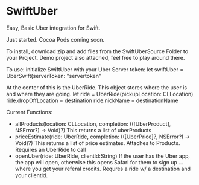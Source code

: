 # SwiftUber
Easy, Basic Uber integration for Swift.

Just started. Cocoa Pods coming soon. 

To install, download zip and add files from the SwiftUberSource Folder to your Project.
Demo project also attached, feel free to play around there.

To use:
initialize SwiftUber with your Uber Server token:
let swiftUber = UberSwift(serverToken: "servertoken"

At the center of this is the UberRide. This object stores where the user is and where they are going.
let ride = UberRide(pickupLocation: CLLocation)
ride.dropOffLocation = destination
ride.nickName = destinationName

Current Functions:
 - allProducts(location: CLLocation, completion: (([UberProduct], NSError?) -> Void)?) 
      This returns a list of uberProducts 
 - priceEstimate(ride: UberRide, completion: (([UberPrice]?, NSError?) -> Void)?)
      This returns a list of price estimates. Attaches to Products. Requires an UberRide to call
 - openUber(ride: UberRide, clientId:String)
      If the user has the Uber app, the app will open, otherwise this opens Safari for them to sign up ... where you get your referal credits. Requres a ride w/ a destination and your clientId. 
